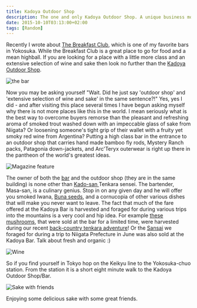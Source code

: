 ```yaml
---
title: Kadoya Outdoor Shop
description: The one and only Kadoya Outdoor Shop. A unique business model that more outdoor shops should embody, imho...
date: 2015-10-10T03:13:00+02:00
tags: [Random]
---
```

<div class=“text-lg m-2”>
<p class="mb-2">Recently I wrote about <a href="https://www.fallfishtenkara.com/the-breakfast-club/" target="_blank" rel="noopener noreferrer" class="text-red-500 hover:bg-red-500 hover:text-white">The Breakfast Club</a>, which is one of my favorite bars in Yokosuka. While the Breakfast Club is a great place to go for food and a mean highball. If you are looking for a place with a little more class and an extensive selection of wine and sake then look no further than the <a href="https://www.fallfishtenkara.com/tenkara-fishing-stores/" target="_blank" rel="noopener noreferrer" class="text-red-500 hover:bg-red-500 hover:text-white">Kadoya Outdoor Shop</a>.</p>

<img class="w-8/12 rounded-lg shadow-lg mx-auto" src="https://fallfish-tenkara-images.s3-us-west-1.amazonaws.com/FfT+-+Kadoya+Bar_Shop/kadoya+outdoor+shop-kadoya+bar-sake-yokosuka-honch-bar.JPG" alt="the bar" />

<p class="mt-2 mb-2">Now you may be asking yourself "Wait. Did he just say 'outdoor shop' and 'extensive selection of wine and sake' in the same sentence?!" Yes, yes I did - and after visiting this place several times I have begun asking myself why there is not more places like this in the world. I mean seriously what is the best way to overcome buyers remorse than the pleasant and refreshing aroma of smoked trout washed down with an impeccable glass of sake from Niigata? Or loosening someone's tight grip of their wallet with a fruity yet smoky red wine from Argentina? Putting a high class bar in the entrance to an outdoor shop that carries hand made bamboo fly rods, Mystery Ranch packs, Patagonia down-jackets, and Arc'Teryx outerwear is right up there in the pantheon of the world's greatest ideas.</p>

<img class="w-8/12 rounded-lg shadow-lg mx-auto" src="https://fallfish-tenkara-images.s3-us-west-1.amazonaws.com/FfT+-+Kadoya+Bar_Shop/kadoya+outdoor+shop-kadoya+bar-sake-yokosuka-honch-magazine+feature.JPG" alt="Magazine feature" />

<p class="mt-2 mb-2">The owner of both the <a href="https://www.facebook.com/kadoya.no.bar" target="_blank" rel="noopener noreferrer" class="text-red-500 hover:bg-red-500 hover:text-white">bar</a> and the outdoor shop (they are in the same building) is none other than <a href="https://www.badgertenkara.com/bt-blog/iwana-tenkara-a-guest-post-by-isaac-tait" target="_blank" rel="noopener noreferrer" class="text-red-500 hover:bg-red-500 hover:text-white">Kado-san </a>Tenkara sensei. The bartender, Masa-san, is a culinary genius. Stop in on any given day and he will offer you smoked Iwana, <a href="https://en.wikipedia.org/wiki/Fagus_crenata" target="_blank" rel="noopener noreferrer" class="text-red-500 hover:bg-red-500 hover:text-white">Buna seeds</a>, and a cornucopia of other various dishes that will make you never want to leave. The fact that much of the fare offered at the Kadoya Bar is harvested and foraged for during various trips into the mountains is a very cool and hip idea. For example <a href="https://www.facebook.com/kadoya.no.bar/posts/847868285327681" target="_blank" rel="noopener noreferrer" class="text-red-500 hover:bg-red-500 hover:text-white">these mushrooms</a>, that were sold at the bar for a limited time, were harvested during our recent <a href="https://www.fallfishtenkara.com/backcountry-tenkara/" target="_blank" rel="noopener noreferrer" class="text-red-500 hover:bg-red-500 hover:text-white">back-country tenkara adventure</a>! Or the <a href="https://www.fallfishtenkara.com/sansai-mountain-vegetables/" target="_blank" rel="noopener noreferrer" class="text-red-500 hover:bg-red-500 hover:text-white">Sansai</a> we foraged for during a trip to Niigata Prefecture in June was also sold at the Kadoya Bar. Talk about fresh and organic :)</p>

<img class="w-8/12 rounded-lg shadow-lg mx-auto" src="https://fallfish-tenkara-images.s3-us-west-1.amazonaws.com/FfT+-+Kadoya+Bar_Shop/kadoya+outdoor+shop-kadoya+bar-sake-yokosuka-honch-yama+tori+wine.JPG" alt="Wine" />

<p class="mt-2 mb-2">So if you find yourself in Tokyo hop on the Keikyu line to the Yokosuka-chuo station. From the station it is a short eight minute walk to the Kadoya Outdoor Shop/Bar.</p>

<div class="w-8/12 mx-auto">
<img class="rounded-lg shadow-lg" src="https://fallfish-tenkara-images.s3-us-west-1.amazonaws.com/FfT+-+Kadoya+Bar_Shop/kadoya+outdoor+shop-kadoya+bar-sake-yokosuka-honch-sansai.JPG" alt="Sake with friends" />
<p class="italic text-center">Enjoying some delicious sake with some great friends.</p>
</div>

<img class="w-8/12 rounded-lg shadow-lg mx-auto" src="" alt="" />
</div>